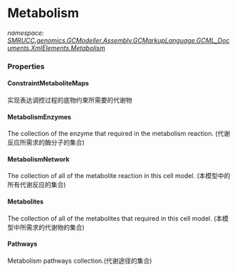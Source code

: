﻿# Metabolism
_namespace: [SMRUCC.genomics.GCModeller.Assembly.GCMarkupLanguage.GCML_Documents.XmlElements.Metabolism](./index.md)_






### Properties

#### ConstraintMetaboliteMaps
实现表达调控过程的底物约束所需要的代谢物
#### MetabolismEnzymes
The collection of the enzyme that required in the metabolism reaction.
 (代谢反应所需求的酶分子的集合)
#### MetabolismNetwork
The collection of all of the metabolite reaction in this cell model.
 (本模型中的所有代谢反应的集合)
#### Metabolites
The collection of all of the metabolites that required in this cell model.
 (本模型中所需求的代谢物的集合)
#### Pathways
Metabolism pathways collection.(代谢途径的集合)
